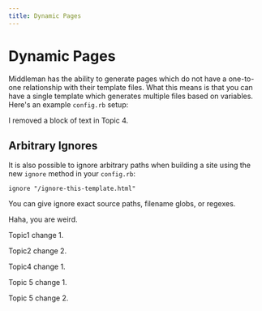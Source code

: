 ```yaml
---
title: Dynamic Pages
---
```


# Dynamic Pages

Middleman has the ability to generate pages which do not have a one-to-one relationship with their template files. What this means is that you can have a single template which generates multiple files based on variables. Here's an example `config.rb` setup:

I removed a block of text in Topic 4.

## Arbitrary Ignores

It is also possible to ignore arbitrary paths when building a site using the new `ignore` method in your `config.rb`:

    ignore "/ignore-this-template.html"

You can give ignore exact source paths, filename globs, or regexes.

Haha, you are weird.

Topic1 change 1.

Topic2 change 2.

Topic4 change 1.

Topic 5 change 1.

Topic 5 change 2.
